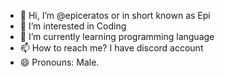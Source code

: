 - 👋 Hi, I’m @epiceratos or in short known as Epi
- 👀 I’m interested in Coding
- 🌱 I’m currently learning programming language
- 📫 How to reach me? I have discord account
- 😄 Pronouns: Male.

<!---
epiceratos/epiceratos is a ✨ special ✨ repository because its `README.md` (this file) appears on your GitHub profile.
You can click the Preview link to take a look at your changes.
--->
